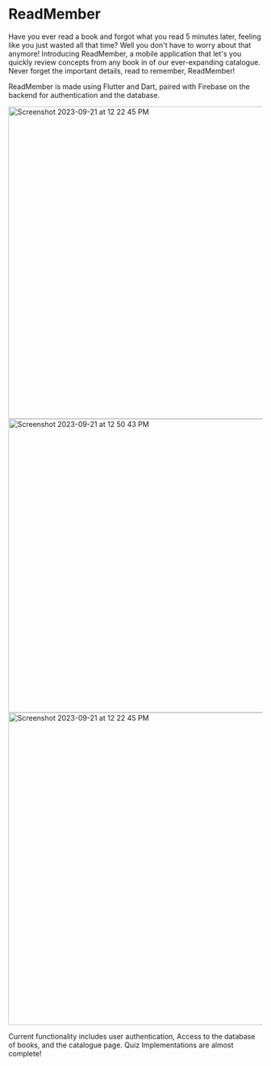 # ReadMember

Have you ever read a book and forgot what you read 5 minutes later, feeling like you just wasted all that time? Well you don't have to worry about that anymore! Introducing ReadMember, a mobile application that let's you quickly review concepts from any book in of our ever-expanding catalogue. Never forget the important details, read to remember, ReadMember!

ReadMember is made using Flutter and Dart, paired with Firebase on the backend for authentication and the database.

<img width="618" alt="Screenshot 2023-09-21 at 12 22 45 PM" src="https://github.com/Anraj-J/ReadMember/assets/86089564/450b7874-fcf1-4121-be68-334239305e7a">

<img width="581" alt="Screenshot 2023-09-21 at 12 50 43 PM" src="https://github.com/Anraj-J/ReadMember/assets/86089564/fc24f7a6-23c4-4a5d-b0d4-61f36286f851">

<img width="618" alt="Screenshot 2023-09-21 at 12 22 45 PM" src="https://github.com/Anraj-J/ReadMember/assets/86089564/d7e6b50f-9499-427d-922b-8dc74203e9d3">

Current functionality includes user authentication, Access to the database of books, and the catalogue page. Quiz Implementations are almost complete!
